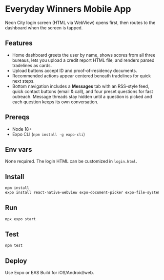 # Everyday Winners Mobile App

Neon City login screen (HTML via WebView) opens first, then routes to the dashboard when the screen is tapped.

## Features
- Home dashboard greets the user by name, shows scores from all three bureaus, lets you upload a credit report HTML file, and renders parsed tradelines as cards.
- Upload buttons accept ID and proof-of-residency documents.
- Recommended actions appear centered beneath tradelines for quick next steps.
- Bottom navigation includes a **Messages** tab with an RSS-style feed, quick contact buttons (email & call), and four preset questions for fast outreach. Message threads stay hidden until a question is picked and each question keeps its own conversation.

## Prereqs
- Node 18+
- Expo CLI (`npm install -g expo-cli`)

## Env vars
None required. The login HTML can be customized in `login.html`.

## Install
```bash
npm install
expo install react-native-webview expo-document-picker expo-file-system
```

## Run
```bash
npx expo start
```

## Test
```bash
npm test
```

## Deploy
Use Expo or EAS Build for iOS/Android/web.
